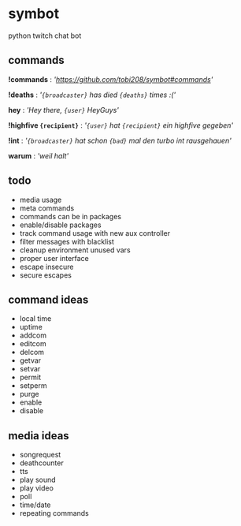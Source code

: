 # symbot
python twitch chat bot

## commands
**!commands** : _'https://github.com/tobi208/symbot#commands'_

**!deaths** : _'`{broadcaster}` has died `{deaths}` times :('_

**hey** : _'Hey there, `{user}` HeyGuys'_

**!highfive `{recipient}`** : _'`{user}` hat `{recipient}` ein highfive gegeben'_

**!int** : _'`{broadcaster}` hat schon `{bad}` mal den turbo int rausgehauen'_

**warum** : _'weil halt'_

## todo
- media usage
- meta commands
- commands can be in packages
- enable/disable packages
- track command usage with new aux controller
- filter messages with blacklist
- cleanup environment unused vars
- proper user interface
- escape insecure
- secure escapes

## command ideas
- local time
- uptime
- addcom
- editcom
- delcom
- getvar
- setvar
- permit
- setperm
- purge
- enable
- disable

## media ideas
- songrequest
- deathcounter
- tts
- play sound
- play video
- poll
- time/date
- repeating commands